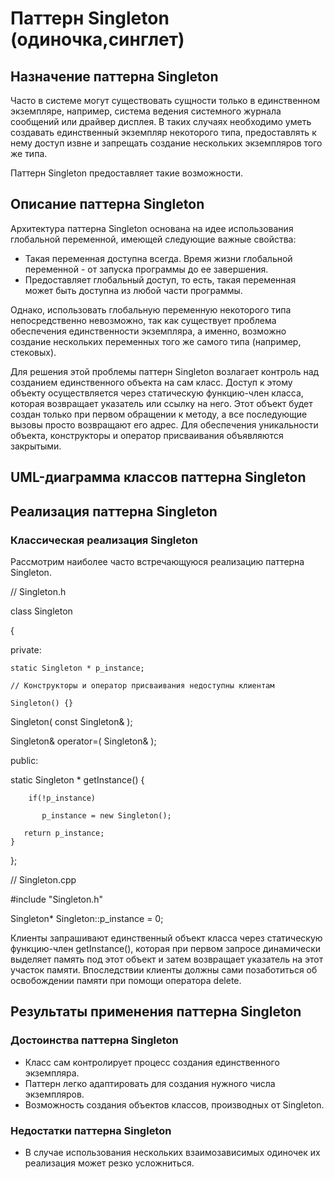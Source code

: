 # Паттерн Singleton (одиночка,синглет)
## Назначение паттерна Singleton
Часто в системе могут существовать сущности только в единственном экземпляре, например, система ведения системного журнала сообщений или драйвер дисплея. В таких случаях необходимо уметь создавать единственный экземпляр некоторого типа, предоставлять к нему доступ извне и запрещать создание нескольких экземпляров того же типа.

Паттерн Singleton предоставляет такие возможности.

## Описание паттерна Singleton
Архитектура паттерна Singleton основана на идее использования глобальной переменной, имеющей следующие важные свойства:

* Такая переменная доступна всегда. Время жизни глобальной переменной - от запуска программы до ее завершения.
* Предоставляет глобальный доступ, то есть, такая переменная может быть доступна из любой части программы.

Однако, использовать глобальную переменную некоторого типа непосредственно невозможно, так как существует проблема обеспечения единственности экземпляра, а именно, возможно создание нескольких переменных того же самого типа (например, стековых).

Для решения этой проблемы паттерн Singleton возлагает контроль над созданием единственного объекта на сам класс. Доступ к этому объекту осуществляется через статическую функцию-член класса, которая возвращает указатель или ссылку на него. Этот объект будет создан только при первом обращении к методу, а все последующие вызовы просто возвращают его адрес. Для обеспечения уникальности объекта, конструкторы и оператор присваивания объявляются закрытыми.

## UML-диаграмма классов паттерна Singleton

## Реализация паттерна Singleton
### Классическая реализация Singleton
Рассмотрим наиболее часто встречающуюся реализацию паттерна Singleton.

// Singleton.h

class Singleton

{
  
  private:
    
    static Singleton * p_instance;
    
    // Конструкторы и оператор присваивания недоступны клиентам
    
    Singleton() {}
   
   Singleton( const Singleton& );  
   
   Singleton& operator=( Singleton& );
 
 public:
   
   static Singleton * getInstance() {
        
        if(!p_instance)           
           
           p_instance = new Singleton();
       
       return p_instance;
    }
    
};

  
// Singleton.cpp

#include "Singleton.h"
  
Singleton* Singleton::p_instance = 0; 

Клиенты запрашивают единственный объект класса через статическую функцию-член getInstance(), которая при первом запросе динамически выделяет память под этот объект и затем возвращает указатель на этот участок памяти. Впоследcтвии клиенты должны сами позаботиться об освобождении памяти при помощи оператора delete.

## Результаты применения паттерна Singleton
### Достоинства паттерна Singleton
* Класс сам контролирует процесс создания единственного экземпляра.
* Паттерн легко адаптировать для создания нужного числа экземпляров.
* Возможность создания объектов классов, производных от Singleton.
### Недостатки паттерна Singleton
* В случае использования нескольких взаимозависимых одиночек их реализация может резко усложниться.
